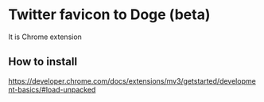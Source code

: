 # Twitter favicon to Doge (beta)

It is Chrome extension

## How to install

https://developer.chrome.com/docs/extensions/mv3/getstarted/development-basics/#load-unpacked
